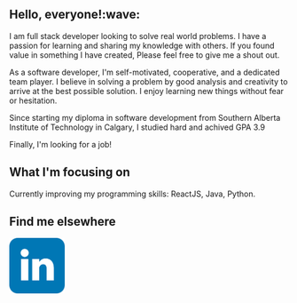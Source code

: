 <h2>Hello, everyone!:wave:</h2>

I am full stack developer looking to solve real world problems. I have a passion for learning and sharing my knowledge with others. 
If you found value in something I have created, Please feel free to give me a shout out. 

As a software developer, I'm self-motivated, cooperative, and a dedicated team player. 
I believe in solving a problem by good analysis and creativity to arrive at the best possible solution. I enjoy learning new things without fear or hesitation.

Since starting my diploma in software development from Southern Alberta Institute of Technology in Calgary, I studied hard and achived GPA 3.9

Finally, I'm looking for a job!

<h2>What I'm focusing on</h2>

Currently improving my programming skills: ReactJS, Java, Python.

<h2>Find me elsewhere</h2>
<a href="https://www.linkedin.com/in/akshat-sawraj-756a691b6/"><img src="index.png" height="100px"></a>
